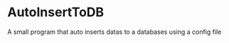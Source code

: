 AutoInsertToDB
==============

A small program that auto inserts datas to a databases using a config file
